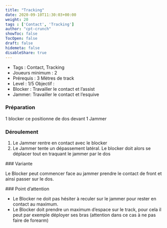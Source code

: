 ```yaml
---
title: "Tracking"
date: 2020-09-10T11:30:03+00:00
weight: 20
tags : ['Contact', 'Tracking'] 
author: "cpt-crunch"
showToc: false
TocOpen: false
draft: false
hidemeta: false
disableShare: true
---
```



- Tags : Contact, Tracking
- Joueurs minimum : 2
- Prérequis : 3 Mètres de track 
- Level : 1/5
Objectif : 
- Blocker : Travailler le contact et l’assist 
- Jammer: Travailler le contact et l’esquive 

### Préparation 
 1 blocker ce positionne de dos devant 1 Jammer

### Déroulement 

1. Le Jammer rentre en contact avec le blocker
2. Le Jammer tente un dépassement latéral. Le blocker doit alors se déplacer tout en traquant le jammer par le dos 

### Variante 

Le Blocker peut commencer face au jammer prendre le contact de front et ainsi passer sur le dos.

### Point d’attention

*    Le Blocker ne doit pas hésiter à reculer sur le jammer pour rester en contact au maximum.
*   Le Blocker doit prendre un maximum d’espace sur le track, pour cela il peut par exemple déployer ses bras (attention dans ce cas à ne pas faire de forearm)
